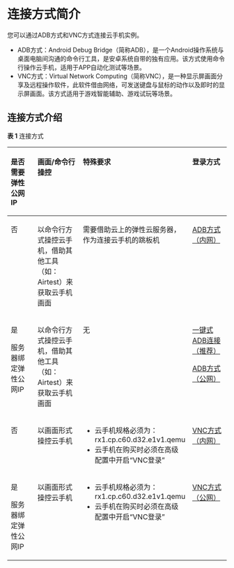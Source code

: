 # 连接方式简介<a name="cph_ug_0012"></a>

您可以通过ADB方式和VNC方式连接云手机实例。

-   ADB方式：Android Debug Bridge（简称ADB），是一个Android操作系统与桌面电脑间沟通的命令行工具，是安卓系统自带的独有应用。该方式使用命令行操作云手机，适用于APP自动化测试等场景。
-   VNC方式：Virtual Network Computing（简称VNC），是一种显示屏画面分享及远程操作软件，此软件借由网络，可发送键盘与鼠标的动作以及即时的显示屏画面。该方式适用于游戏智能辅助、游戏试玩等场景。

## 连接方式介绍<a name="section8851039164514"></a>

**表 1**  连接方式

<a name="table2023072420495"></a>
<table><thead align="left"><tr id="row1523042464915"><th class="cellrowborder" valign="top" width="17.29%" id="mcps1.2.5.1.1"><p id="p6230824174912"><a name="p6230824174912"></a><a name="p6230824174912"></a>是否需要弹性公网IP</p>
</th>
<th class="cellrowborder" valign="top" width="24.68%" id="mcps1.2.5.1.2"><p id="p142301424154915"><a name="p142301424154915"></a><a name="p142301424154915"></a>画面/命令行操控</p>
</th>
<th class="cellrowborder" valign="top" width="34.5%" id="mcps1.2.5.1.3"><p id="p22304247497"><a name="p22304247497"></a><a name="p22304247497"></a>特殊要求</p>
</th>
<th class="cellrowborder" valign="top" width="23.53%" id="mcps1.2.5.1.4"><p id="p392120194505"><a name="p392120194505"></a><a name="p392120194505"></a>登录方式</p>
</th>
</tr>
</thead>
<tbody><tr id="row142301524144912"><td class="cellrowborder" valign="top" width="17.29%" headers="mcps1.2.5.1.1 "><p id="p1823017249499"><a name="p1823017249499"></a><a name="p1823017249499"></a>否</p>
</td>
<td class="cellrowborder" valign="top" width="24.68%" headers="mcps1.2.5.1.2 "><p id="p18230524164913"><a name="p18230524164913"></a><a name="p18230524164913"></a>以命令行方式操控云手机，借助其他工具（如：Airtest）来获取云手机画面</p>
</td>
<td class="cellrowborder" valign="top" width="34.5%" headers="mcps1.2.5.1.3 "><p id="p11230182474915"><a name="p11230182474915"></a><a name="p11230182474915"></a>需要借助云上的弹性云服务器，作为连接云手机的跳板机</p>
</td>
<td class="cellrowborder" valign="top" width="23.53%" headers="mcps1.2.5.1.4 "><p id="p892110193504"><a name="p892110193504"></a><a name="p892110193504"></a><a href="ADB方式（内网）.md">ADB方式（内网）</a></p>
</td>
</tr>
<tr id="row15230142411493"><td class="cellrowborder" valign="top" width="17.29%" headers="mcps1.2.5.1.1 "><p id="p13653829101813"><a name="p13653829101813"></a><a name="p13653829101813"></a>是</p>
<p id="p8230102414495"><a name="p8230102414495"></a><a name="p8230102414495"></a>服务器绑定弹性公网IP</p>
</td>
<td class="cellrowborder" valign="top" width="24.68%" headers="mcps1.2.5.1.2 "><p id="p1123014243497"><a name="p1123014243497"></a><a name="p1123014243497"></a>以命令行方式操控云手机，借助其他工具（如：Airtest）来获取云手机画面</p>
</td>
<td class="cellrowborder" valign="top" width="34.5%" headers="mcps1.2.5.1.3 "><p id="p52301624204918"><a name="p52301624204918"></a><a name="p52301624204918"></a>无</p>
</td>
<td class="cellrowborder" valign="top" width="23.53%" headers="mcps1.2.5.1.4 "><p id="p412618181315"><a name="p412618181315"></a><a name="p412618181315"></a><a href="zh-cn_topic_0232513952.md">一键式ADB连接（推荐）</a></p>
<p id="p137111191814"><a name="p137111191814"></a><a name="p137111191814"></a><a href="ADB方式（公网）.md">ADB方式（公网）</a></p>
</td>
</tr>
<tr id="row1523022474917"><td class="cellrowborder" valign="top" width="17.29%" headers="mcps1.2.5.1.1 "><p id="p15231624164914"><a name="p15231624164914"></a><a name="p15231624164914"></a>否</p>
</td>
<td class="cellrowborder" valign="top" width="24.68%" headers="mcps1.2.5.1.2 "><p id="p623152484919"><a name="p623152484919"></a><a name="p623152484919"></a>以画面形式操控云手机</p>
</td>
<td class="cellrowborder" valign="top" width="34.5%" headers="mcps1.2.5.1.3 "><a name="ul87311530121415"></a><a name="ul87311530121415"></a><ul id="ul87311530121415"><li>云手机规格必须为：rx1.cp.c60.d32.e1v1.qemu</li><li>云手机在购买时必须在高级配置中开启“VNC登录”</li></ul>
</td>
<td class="cellrowborder" valign="top" width="23.53%" headers="mcps1.2.5.1.4 "><p id="p1792171945018"><a name="p1792171945018"></a><a name="p1792171945018"></a><a href="VNC方式（内网）.md">VNC方式（内网）</a></p>
</td>
</tr>
<tr id="row133823518529"><td class="cellrowborder" valign="top" width="17.29%" headers="mcps1.2.5.1.1 "><p id="p1141933118183"><a name="p1141933118183"></a><a name="p1141933118183"></a>是</p>
<p id="p2382358522"><a name="p2382358522"></a><a name="p2382358522"></a>服务器绑定弹性公网IP</p>
</td>
<td class="cellrowborder" valign="top" width="24.68%" headers="mcps1.2.5.1.2 "><p id="p133910357525"><a name="p133910357525"></a><a name="p133910357525"></a>以画面形式操控云手机</p>
</td>
<td class="cellrowborder" valign="top" width="34.5%" headers="mcps1.2.5.1.3 "><a name="ul17402185020424"></a><a name="ul17402185020424"></a><ul id="ul17402185020424"><li>云手机规格必须为：rx1.cp.c60.d32.e1v1.qemu</li><li>云手机在购买时必须在高级配置中开启“VNC登录”</li></ul>
</td>
<td class="cellrowborder" valign="top" width="23.53%" headers="mcps1.2.5.1.4 "><p id="p1339193525211"><a name="p1339193525211"></a><a name="p1339193525211"></a><a href="VNC方式（公网）.md">VNC方式（公网）</a></p>
</td>
</tr>
</tbody>
</table>

